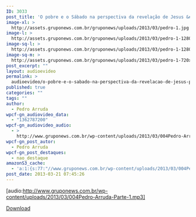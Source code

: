 ```yaml
---
ID: 3033
post_title: 'O pobre e o Sábado na perspectiva da revelação de Jesus &#8211; Parte 1'
image-xl: >
  http://assets.gruponews.com.br/gruponews/uploads/2013/03/pedro-1.jpg
image-l: >
  http://assets.gruponews.com.br/gruponews/uploads/2013/03/pedro-1-1280x483.jpg
image-sq-l: >
  http://assets.gruponews.com.br/gruponews/uploads/2013/03/pedro-1-1280x483.jpg
image-sq-m: >
  http://assets.gruponews.com.br/gruponews/uploads/2013/03/pedro-1-720x483.jpg
post_excerpt: ""
layout: audioevideo
permalink: >
  audioevideo/o-pobre-e-o-sabado-na-perspectiva-da-revelacao-de-jesus-parte-1
published: true
categories: ""
tags: ""
author:
  - Pedro Arruda
wpcf-gn_audiovideo_data:
  - "1362787200"
wpcf-gn_audiovideo_audio:
  - >
    http://www.gruponews.com.br/wp-content/uploads/2013/03/004Pedro-Arruda-Parte-1.mp3
wpcf-gn_post_autor:
  - Pedro Arruda
wpcf-gn_post_destaques:
  - nao_destaque
amazonS3_cache:
  - 'a:1:{s:77:"//www.gruponews.com.br/wp-content/uploads/2013/03/004Pedro-Arruda-Parte-1.mp3";i:3013;}'
post_date: 2013-03-21 07:45:26
---
```

[audio:http://www.gruponews.com.br/wp-content/uploads/2013/03/004Pedro-Arruda-Parte-1.mp3]

<a href="http://www.gruponews.com.br/wp-content/uploads/2013/03/004Pedro-Arruda-Parte-1.mp3">Download</a>
